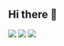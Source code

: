 ## Hi there 👋

![](http://github-profile-summary-cards.vercel.app/api/cards/profile-details?username=trianmon&theme=2077)
![](http://github-profile-summary-cards.vercel.app/api/cards/stats?username=trianmon&theme=2077)
![](http://github-profile-summary-cards.vercel.app/api/cards/productive-time?username=trianmon&theme=2077&utcOffset=8)
